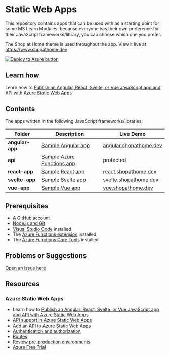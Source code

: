 # Static Web Apps

This repository contains apps that can be used with as a starting point for some MS Learn Modules. because everyone has their own preference for their JavaScript frameworks/library, you can choose which one you prefer.

The Shop at Home theme is used throughout the app. View it live at <https://www.shopathome.dev>

[![Deploy to Azure button](https://aka.ms/deploytoazurebutton)](https://portal.azure.com/?feature.customportal=false&WT.mc_id=javascript-0000-jopapa#create/Microsoft.StaticApp)

## Learn how

Learn how to [Publish an Angular, React, Svelte, or Vue JavaScript app and API with Azure Static Web Apps](https://docs.microsoft.com/learn/modules/publish-app-service-static-web-app-api/?WT.mc_id=javascript-0000-jopapa)

## Contents

The apps written in the following JavaScript frameworks/libraries:

| Folder          | Description                                                                          | Live Demo                                                |
| --------------- | ------------------------------------------------------------------------------------ | -------------------------------------------------------- |
| **angular-app** | [Sample Angular app](https://github.com/johnpapa/shopathome/blob/master/angular-app) | [angular.shopathome.dev](https://angular.shopathome.dev) |
| **api**         | [Sample Azure Functions app](https://github.com/johnpapa/shopathome/blob/master/api) | protected                                                |
| **react-app**   | [Sample React app](https://github.com/johnpapa/shopathome/blob/master/react-app)     | [react.shopathome.dev](https://react.shopathome.dev)     |
| **svelte-app**  | [Sample Svelte app](https://github.com/johnpapa/shopathome/blob/master/svelte-app)   | [svelte.shopathome.dev](https://svelte.shopathome.dev)   |
| **vue-app**     | [Sample Vue app](https://github.com/johnpapa/shopathome/blob/master/vue-app)         | [vue.shopathome.dev](https://vue.shopathome.dev)         |

## Prerequisites

- A GitHub account
- [Node.js and Git](https://nodejs.org/)
- [Visual Studio Code](https://code.visualstudio.com/?WT.mc_id=javascript-0000-jopapa) installed
- The [Azure Functions extension](https://marketplace.visualstudio.com/items?itemName=ms-azuretools.vscode-azurefunctions%3FWT.mc_id%3Dshopathome-github-jopapa&WT.mc_id=javascript-0000-jopapa) installed
- The [Azure Functions Core Tools](https://docs.microsoft.com/azure/azure-functions/functions-run-local?WT.mc_id=javascript-0000-jopapa) installed

## Problems or Suggestions

[Open an issue here](https://github.com/johnpapa/shopathome/issues)

## Resources

### Azure Static Web Apps

- Learn how to [Publish an Angular, React, Svelte, or Vue JavaScript app and API with Azure Static Web Apps](https://docs.microsoft.com/learn/modules/publish-app-service-static-web-app-api?WT.mc_id=javascript-0000-jopapa)
- [API support in Azure Static Web Apps](https://docs.microsoft.com/azure/static-web-apps/apis?WT.mc_id=javascript-0000-jopapa)
- [Add an API to Azure Static Web Apps](https://docs.microsoft.com/azure/static-web-apps/add-api?WT.mc_id=javascript-0000-jopapa)
- [Authentication and authorization](https://docs.microsoft.com/azure/static-web-apps/authentication-authorization?WT.mc_id=javascript-0000-jopapa)
- [Routes](https://docs.microsoft.com/azure/static-web-apps/routes?WT.mc_id=javascript-0000-jopapa)
- [Review pre-production environments](https://docs.microsoft.com/azure/static-web-apps/review-publish-pull-requests?WT.mc_id=javascript-0000-jopapa)
- [Azure Free Trial](https://azure.microsoft.com/free/?WT.mc_id=javascript-0000-jopapa)



